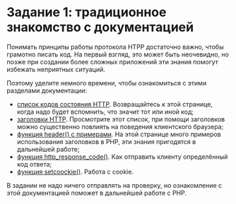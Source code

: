 # Задание 1: традиционное знакомство с документацией

Понимать принципы работы протокола HTPP достаточно важно, чтобы грамотно писать код.
На первый взгляд, это может быть неочевидно, но позже при создании более сложных приложений эти знания помогут избежать неприятных ситуаций. 

Поэтому уделите немного времени, чтобы ознакомиться с этими разделами документации: 

* [список кодов состояния HTTP](https://ru.wikipedia.org/wiki/Список_кодов_состояния_HTTP).
Возвращайтесь к этой странице, когда надо будет вспомнить, что значит тот или иной код; 
* [заголовки HTTP](https://ru.wikipedia.org/wiki/Заголовки_HTTP).
Просмотрите этот список, при помощи заголовков можно существенно повлиять на поведения клиентского браузера;
* [функция header() с примерами](https://www.php.net/manual/ru/function.header.php).
На этой странице много примеров использования заголовков в PHP, эти знания пригодятся в дальнейшей работе;
* [функция http_response_code()](https://www.php.net/manual/ru/function.http-response-code.php).
Как отправить клиенту определённый код ответа;
* [функция setcoockie()](https://www.php.net/manual/ru/function.setcookie.php).
Работа с cookie.

В задании не надо ничего отправлять на проверку, но ознакомление с этой документацией поможет в дальнейшей работе с PHP.
